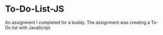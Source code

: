 # To-Do-List-JS
An assignment I completed for a buddy. The assignment was creating a To-Do list with JavaScript.
